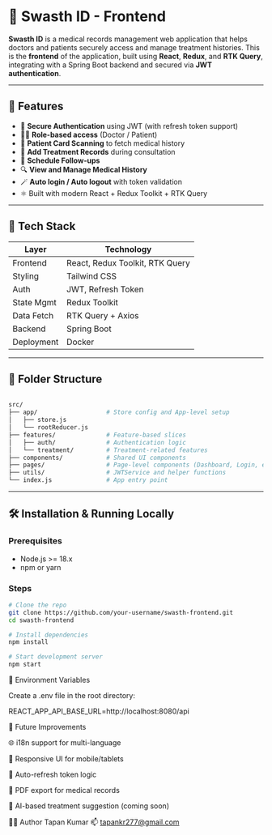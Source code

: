 # 🏥 Swasth ID - Frontend

**Swasth ID** is a medical records management web application that helps doctors and patients securely access and manage treatment histories. This is the **frontend** of the application, built using **React**, **Redux**, and **RTK Query**, integrating with a Spring Boot backend and secured via **JWT authentication**.

---

## 🚀 Features

- 🔐 **Secure Authentication** using JWT (with refresh token support)
- 👨‍⚕️ **Role-based access** (Doctor / Patient)
- 🧾 **Patient Card Scanning** to fetch medical history
- 💊 **Add Treatment Records** during consultation
- 📅 **Schedule Follow-ups**
- 🔍 **View and Manage Medical History**
- 🪄 **Auto login / Auto logout** with token validation
- ⚛️ Built with modern React + Redux Toolkit + RTK Query

---

## 🧩 Tech Stack

| Layer       | Technology                      |
|-------------|---------------------------------|
| Frontend    | React, Redux Toolkit, RTK Query |
| Styling     | Tailwind CSS                    |
| Auth        | JWT, Refresh Token              |
| State Mgmt  | Redux Toolkit                   |
| Data Fetch  | RTK Query + Axios               |
| Backend     | Spring Boot                     |
| Deployment  | Docker                          |

---

## 📁 Folder Structure
```bash

src/
├── app/                   # Store config and App-level setup
│   ├── store.js
│   └── rootReducer.js
├── features/              # Feature-based slices
│   ├── auth/              # Authentication logic
│   └── treatment/         # Treatment-related features
├── components/            # Shared UI components
├── pages/                 # Page-level components (Dashboard, Login, etc.)
├── utils/                 # JWTService and helper functions
└── index.js               # App entry point

```
---

## 🛠️ Installation & Running Locally

### Prerequisites

- Node.js >= 18.x
- npm or yarn

### Steps

```bash
# Clone the repo
git clone https://github.com/your-username/swasth-frontend.git
cd swasth-frontend

# Install dependencies
npm install

# Start development server
npm start
```

🔑 Environment Variables

Create a .env file in the root directory:

REACT_APP_API_BASE_URL=http://localhost:8080/api

🧪 Future Improvements

🌐 i18n support for multi-language

📱 Responsive UI for mobile/tablets

🔁 Auto-refresh token logic

🧾 PDF export for medical records

🧠 AI-based treatment suggestion (coming soon)

🧑‍💻 Author
Tapan Kumar
📫 tapankr277@gmail.com
